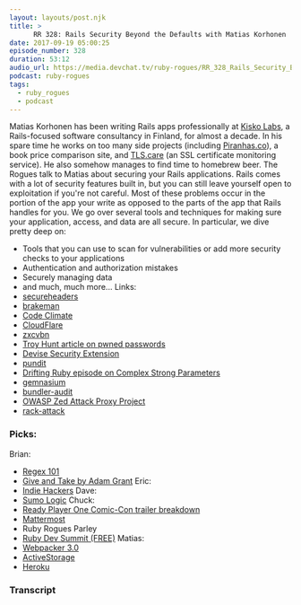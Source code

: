 ```yaml
---
layout: layouts/post.njk
title: >
      RR 328: Rails Security Beyond the Defaults with Matias Korhonen
date: 2017-09-19 05:00:25
episode_number: 328
duration: 53:12
audio_url: https://media.devchat.tv/ruby-rogues/RR_328_Rails_Security_Beyond_the_Defaults_with_Matias_Korhonen.mp3
podcast: ruby-rogues
tags: 
  - ruby_rogues
  - podcast
---
```


Matias Korhonen has been writing Rails apps professionally at [Kisko Labs](http://kiskolabs.com), a Rails-focused software consultancy in Finland, for almost a decade. In his spare time he works on too many side projects (including [Piranhas.co](http://piranhas.co)), a book price comparison site, and [TLS.care](http://tls.care) (an SSL certificate monitoring service). He also somehow manages to find time to homebrew beer. The Rogues talk to Matias about securing your Rails applications. Rails comes with a lot of security features built in, but you can still leave yourself open to exploitation if you're not careful. Most of these problems occur in the portion of the app your write as opposed to the parts of the app that Rails handles for you. We go over several tools and techniques for making sure your application, access, and data are all secure. In particular, we dive pretty deep on:

- Tools that you can use to scan for vulnerabilities or add more security checks to your applications
- Authentication and authorization mistakes
- Securely managing data
- and much, much more...
Links:
- [secureheaders](https://github.com/twitter/secureheaders)
- [brakeman](https://github.com/presidentbeef/brakeman)
- [Code Climate](https://codeclimate.com/)
- [CloudFlare](http://cloudflare.com)
- [zxcvbn](https://github.com/dropbox/zxcvbn)
- [Troy Hunt article on pwned passwords](https://www.troyhunt.com/introducing-306-million-freely-downloadable-pwned-passwords/)
- [Devise Security Extension](https://github.com/phatworx/devise_security_extension)
- [pundit](https://github.com/elabs/pundit)
- [Drifting Ruby episode on Complex Strong Parameters](https://www.driftingruby.com/episodes/complex-strong-parameters)
- [gemnasium](https://gemnasium.com/)
- [bundler-audit](https://github.com/rubysec/bundler-audit)
- [OWASP Zed Attack Proxy Project](https://www.owasp.org/index.php/OWASP_Zed_Attack_Proxy_Project)
- [rack-attack](https://github.com/kickstarter/rack-attack)

### Picks:
Brian:
- [Regex 101](https://regex101.com/)
- [Give and Take by Adam Grant](http://amzn.to/2xmfUv2)
Eric:
- [Indie Hackers](https://www.indiehackers.com/)
Dave:
- [Sumo Logic](https://www.sumologic.com/)
Chuck:
- [Ready Player One Comic-Con trailer breakdown](https://www.youtube.com/watch?v=Trhv4Gi6fy4)
- [Mattermost](https://about.mattermost.com/)
- Ruby Rogues Parley
- [Ruby Dev Summit (FREE)](http://rubydevsummit.com)
Matias:
- [Webpacker 3.0](https://github.com/rails/webpacker)
- [ActiveStorage](https://github.com/rails/rails/tree/master/activestorage)
- [Heroku](http://heroku.com)


### Transcript


